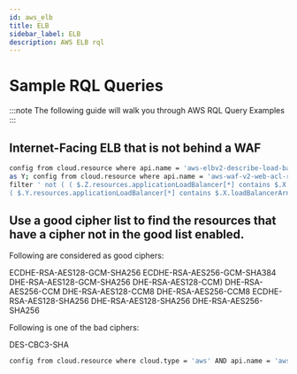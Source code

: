 ```yaml
---
id: aws_elb
title: ELB
sidebar_label: ELB
description: AWS ELB rql
---
```


# Sample RQL Queries

:::note
The following guide will walk you through AWS RQL Query Examples
:::

## Internet-Facing ELB that is not behind a WAF

```bash
config from cloud.resource where api.name = 'aws-elbv2-describe-load-balancers' as X; config from cloud.resource where api.name = 'aws-waf-classic-web-acl-resource' 
as Y; config from cloud.resource where api.name = 'aws-waf-v2-web-acl-resource' as Z; 
filter ' not ( ( $.Z.resources.applicationLoadBalancer[*] contains $.X.loadBalancerArn ) or 
( $.Y.resources.applicationLoadBalancer[*] contains $.X.loadBalancerArn ))'; show X;
```

## Use a good cipher list to find the resources that have a cipher not in the good list enabled.

Following are considered as good ciphers:

ECDHE-RSA-AES128-GCM-SHA256
ECDHE-RSA-AES256-GCM-SHA384
DHE-RSA-AES128-GCM-SHA256
DHE-RSA-AES128-CCM)
DHE-RSA-AES256-CCM
DHE-RSA-AES128-CCM8
DHE-RSA-AES256-CCM8
ECDHE-RSA-AES128-SHA256
DHE-RSA-AES128-SHA256
DHE-RSA-AES256-SHA256

Following is one of the bad ciphers:

DES-CBC3-SHA

````bash
config from cloud.resource where cloud.type = 'aws' AND api.name = 'aws-elb-describe-load-balancers' AND json.rule = 'policies[*].policyAttributeDescriptions[?any( ( attributeName does not contain ECDHE-RSA-AES128-GCM-SHA256 and attributeValue equals true) and ( attributeName does not contain ECDHE-RSA-AES256-GCM-SHA384 and attributeValue equals true) and ( attributeName does not contain DHE-RSA-AES128-GCM-SHA256 and attributeValue equals true) and ( attributeName does not contain DHE-RSA-AES128-CCM and attributeValue equals true) and ( attributeName does not contain DHE-RSA-AES256-CCM and attributeValue equals true) and ( attributeName does not contain DHE-RSA-AES128-CCM8 and attributeValue equals true) and ( attributeName does not contain DHE-RSA-AES256-CCM8 and attributeValue equals true) and ( attributeName does not contain ECDHE-RSA-AES128-SHA256 and attributeValue equals true) and ( attributeName does not contain DHE-RSA-AES128-SHA256 and attributeValue equals true) and ( attributeName does not contain DHE-RSA-AES256-SHA256 and attributeValue equals true) and ( attributeName contains DES-CBC3-SHA and attributeValue equals true))] exists'
````
